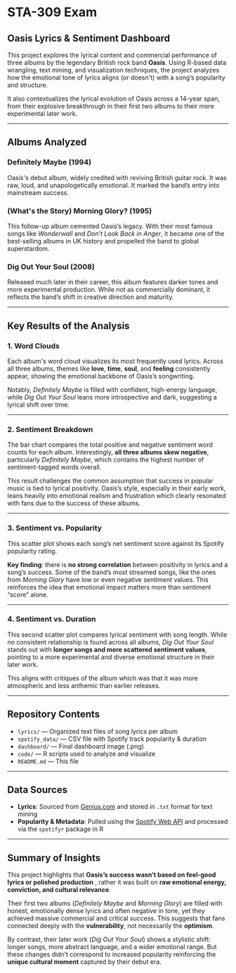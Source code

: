 
# STA-309 Exam  
## **Oasis Lyrics & Sentiment Dashboard**

This project explores the lyrical content and commercial performance of three albums by the legendary British rock band **Oasis**. Using R-based data wrangling, text mining, and visualization techniques, the project analyzes how the emotional tone of lyrics aligns (or doesn't) with a song’s popularity and structure.

It also contextualizes the lyrical evolution of Oasis across a 14-year span, from their explosive breakthrough in their first two albums to their more experimental later work.

---

## **Albums Analyzed**

### **Definitely Maybe (1994)**  
Oasis's debut album, widely credited with reviving British guitar rock. It was raw, loud, and unapologetically emotional. It marked the band’s entry into mainstream success.

### **(What's the Story) Morning Glory? (1995)**  
This follow-up album cemented Oasis’s legacy. With their most famous songs like *Wonderwall* and *Don’t Look Back in Anger*, it became one of the best-selling albums in UK history and propelled the band to global superstardom.

### **Dig Out Your Soul (2008)**  
Released much later in their career, this album features darker tones and more experimental production. While not as commercially dominant, it reflects the band’s shift in creative direction and maturity.

---

## **Key Results of the Analysis**

### 1. **Word Clouds**  
Each album's word cloud visualizes its most frequently used lyrics. Across all three albums, themes like **love**, **time**, **soul**, and **feeling** consistently appear, showing the emotional backbone of Oasis’s songwriting.

Notably, *Definitely Maybe* is filled with confident, high-energy language, while *Dig Out Your Soul* leans more introspective and dark, suggesting a lyrical shift over time.

---

### 2. **Sentiment Breakdown**  
The bar chart compares the total positive and negative sentiment word counts for each album. Interestingly, **all three albums skew negative**, particularly *Definitely Maybe*, which contains the highest number of sentiment-tagged words overall.

This result challenges the common assumption that success in popular music is tied to lyrical positivity. Oasis’s style, especially in their early work, leans heavily into emotional realism and frustration which clearly resonated with fans due to the success of these albums.

---

### 3. **Sentiment vs. Popularity**  
This scatter plot shows each song’s net sentiment score against its Spotify popularity rating.

**Key finding**: there is **no strong correlation** between positivity in lyrics and a song’s success. Some of the band’s most streamed songs, like the ones from *Morning Glory* have low or even negative sentiment values. This reinforces the idea that emotional impact matters more than sentiment “score” alone.

---

### 4. **Sentiment vs. Duration**  
This second scatter plot compares lyrical sentiment with song length. While no consistent relationship is found across all albums, *Dig Out Your Soul* stands out with **longer songs and more scattered sentiment values**, pointing to a more experimental and diverse emotional structure in their later work.

This aligns with critiques of the album which was that it was more atmospheric and less anthemic than earlier releases.

---

## **Repository Contents**

- `lyrics/` — Organized text files of song lyrics per album  
- `spotify_data/` — CSV file with Spotify track popularity & duration  
- `dashboard/` — Final dashboard image (.png)  
- `code/` — R scripts used to analyze and visualize  
- `README.md` — This file  

---

## **Data Sources**

- **Lyrics**: Sourced from [Genius.com](https://genius.com) and stored in `.txt` format for text mining  
- **Popularity & Metadata**: Pulled using the [Spotify Web API](https://developer.spotify.com) and processed via the `spotifyr` package in R

---

## **Summary of Insights**

This project highlights that **Oasis’s success wasn’t based on feel-good lyrics or polished production** , rather it was built on **raw emotional energy, conviction, and cultural relevance**.

Their first two albums (*Definitely Maybe* and *Morning Glory*) are filled with honest, emotionally dense lyrics and often negative in tone, yet they achieved massive commercial and critical success. This suggests that fans connected deeply with the **vulnerability**, not necessarily the **optimism**.

By contrast, their later work (*Dig Out Your Soul*) shows a stylistic shift: longer songs, more abstract language, and a wider emotional range. But these changes didn’t correspond to increased popularity reinforcing the **unique cultural moment** captured by their debut era.

